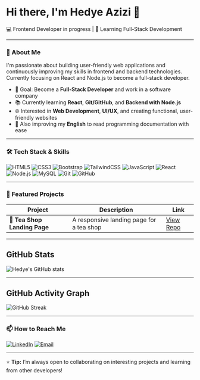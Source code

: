 
<!--
**hedy-codes/hedy-codes** is a ✨ _special_ ✨ repository because its `README.md` (this file) appears on your GitHub profile.

Here are some ideas to get you started:

- 🔭 I’m currently working on ...
- 🌱 I’m currently learning ...
- 👯 I’m looking to collaborate on ...
- 🤔 I’m looking for help with ...
- 💬 Ask me about ...
- 📫 How to reach me: ...
- 😄 Pronouns: ...
- ⚡ Fun fact: ...
-->
<h1>Hi there, I'm Hedye Azizi 👋</h1>

<p>
  💻 Frontend Developer in progress | 🌱 Learning Full-Stack Development
</p>

---

### 🚀 About Me
I'm passionate about building user-friendly web applications and continuously improving my skills in frontend and backend technologies. Currently focusing on React and Node.js to become a full-stack developer.

- 🎯 Goal: Become a **Full-Stack Developer** and work in a software company  
- 📚 Currently learning **React**, **Git/GitHub**, and **Backend with Node.js**  
- 🌐 Interested in **Web Development**, **UI/UX**, and creating functional, user-friendly websites  
- 📖 Also improving my **English** to read programming documentation with ease  

---

### 🛠 Tech Stack & Skills
![HTML5](https://img.shields.io/badge/HTML5-E34F26?style=for-the-badge&logo=html5&logoColor=white)
![CSS3](https://img.shields.io/badge/CSS3-1572B6?style=for-the-badge&logo=css3&logoColor=white)
![Bootstrap](https://img.shields.io/badge/Bootstrap-7952B3?style=for-the-badge&logo=bootstrap&logoColor=white)
![TailwindCSS](https://img.shields.io/badge/TailwindCSS-38B2AC?style=for-the-badge&logo=tailwindcss&logoColor=white)
![JavaScript](https://img.shields.io/badge/JavaScript-F7DF1E?style=for-the-badge&logo=javascript&logoColor=black)
![React](https://img.shields.io/badge/React-61DAFB?style=for-the-badge&logo=react&logoColor=black)
![Node.js](https://img.shields.io/badge/Node.js-339933?style=for-the-badge&logo=nodedotjs&logoColor=white)
![MySQL](https://img.shields.io/badge/MySQL-4479A1?style=for-the-badge&logo=mysql&logoColor=white)
![Git](https://img.shields.io/badge/Git-F05032?style=for-the-badge&logo=git&logoColor=white)
![GitHub](https://img.shields.io/badge/GitHub-181717?style=for-the-badge&logo=github&logoColor=white)


---

### 📂 Featured Projects
| Project | Description | Link |
| ------- | ----------- | ---- |
| 🍵 **Tea Shop Landing Page** | A responsive landing page for a tea shop | [View Repo](https://github.com/hedy-codes/product-landing-page) |

---

## GitHub Stats

![Hedye's GitHub stats](https://github-readme-stats.vercel.app/api?username=hedy-codes&show_icons=true&theme=radical)

---

## GitHub Activity Graph

![GitHub Streak](https://github-readme-streak-stats.herokuapp.com/?user=hedy-codes&theme=radical)

---
### 📫 How to Reach Me
[![LinkedIn](https://img.shields.io/badge/LinkedIn-0077B5?style=for-the-badge&logo=linkedin&logoColor=white)](https://www.linkedin.com/)
[![Email](https://img.shields.io/badge/Email-Contact_Me-ff9800?style=for-the-badge&logo=gmail&logoColor=white)](mailto:your-email@example.com)

---

⭐ **Tip:** I’m always open to collaborating on interesting projects and learning from other developers!

